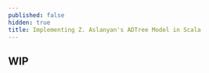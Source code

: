 ```yaml
---
published: false
hidden: true
title: Implementing Z. Aslanyan's ADTree Model in Scala
---
```

## WIP